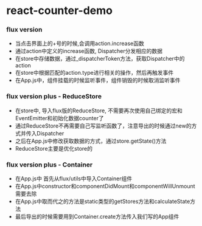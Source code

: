 # react-counter-demo

### flux version

- 当点击界面上的+号的时候,会调用action.increase函数
- 通过action中定义的increase函数, Dispatcher分发相应的数据
- 在store中存储数据，通过_dispatcherToken方法，获取Dispatcher中的action
- 在store中根据匹配的action.type进行相关的操作，然后再触发事件
- 在App.js中，组件挂载的时候监听事件，组件销毁的时候取消监听事件

### flux version plus - ReduceStore

- 在store中, 导入flux版的ReduceStore, 不需要再次使用自己绑定的宏和EventEmitter和初始化数据counter了
- 通过ReduceStore不再需要自己写监听函数了，注意导出的时候通过new的方式并传入Dispatcher
- 之后在App.js中修改获取数据的方式，通过store.getState()方法
- ReduceStore主要是优化store的

### flux version plus - Container

- 在App.js中 首先从flux/utils中导入Container组件
- 在App.js中constructor和componentDidMount和componentWillUnmount需要去除
- 在App.js中取而代之的方法是static类型的getStores方法和calculateState方法
- 最后导出的时候需要用到Container.create方法传入我们写的App组件